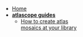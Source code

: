 - [Home](/ "Atlascope guides") 
- **[atlascope guides](/guides/tools-guides/atlascope)**
  - [How to create atlas <br> mosaics at your library](/guides/tools-guides/atlascope/create-mosaics.md "Atlascope")
